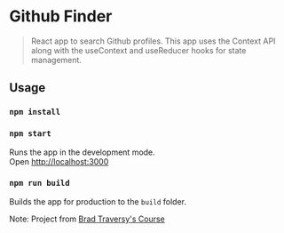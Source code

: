 # Github Finder

> React app to search Github profiles. This app uses the Context API along with the useContext and useReducer hooks for state management.

## Usage

### `npm install`

### `npm start`

Runs the app in the development mode.<br>
Open [http://localhost:3000](http://localhost:3000)

### `npm run build`

Builds the app for production to the `build` folder.<br>

Note: Project from [Brad Traversy's Course](https://www.udemy.com/course/modern-react-front-to-back/)
